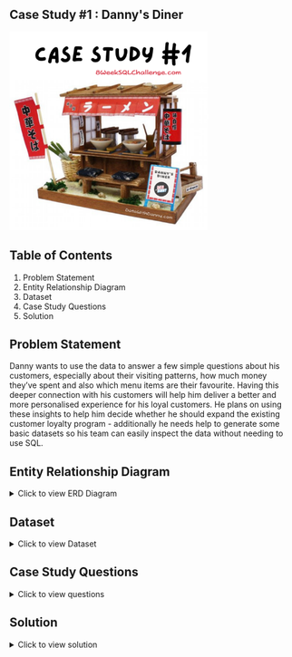 ## Case Study #1 : Danny's Diner

<img src="https://github.com/Julie-Odhiambo/8Week-SQL-Challenge/blob/main/Case%20study/case-study-1.png" width="350" height="350">

## Table of Contents

   1. Problem Statement
   2. Entity Relationship Diagram
   3. Dataset
   4. Case Study Questions
   5. Solution

## Problem Statement

Danny wants to use the data to answer a few simple questions about his customers, especially about their visiting patterns, how much money they’ve spent and also which menu items are their favourite. Having this deeper connection with his customers will help him deliver a better and more personalised experience for his loyal customers. He plans on using these insights to help him decide whether he should expand the existing customer loyalty program - additionally he needs help to generate some basic datasets so his team can easily inspect the data without needing to use SQL.

## Entity Relationship Diagram
<details><summary>Click to view ERD Diagram</summary>
<p>

<img src="https://github.com/Julie-Odhiambo/8Week-SQL-Challenge/blob/main/Case%20study/download%20(1).png" width="600" height="350">

</p>
</details>

## Dataset
<details><summary>Click to view Dataset</summary>
<p>
Danny has provided you with a sample of his overall customer data due to privacy issues - but he hopes that these examples are enough for you to write fully functioning SQL queries to help him answer his questions! Danny has shared with you 3 key datasets for this case study:

 ```Sales```            
|**customer_id**|**order_date**|**product_id**|
|     :---      |     :---     |    :---      |
|      A	       |  2021-01-01	 |       1      |
|      A	       |  2021-01-01	 |       2      |
|      A	       |  2021-01-07	 |       2      |
|      A	       |  2021-01-10	 |       3      |
|      A	       |  2021-01-11	 |       3      |
|      A	       |  2021-01-11	 |       3      |
|      B	       |  2021-01-01	 |       2      |
|      B	       |  2021-01-02	 |       2      |
|      B        |  2021-01-04  |       1      |
|      B        |  2021-01-11  |       1      |
|      B        |  2021-01-16  |       3      |
|      B        |  2021-02-01  |       3      |
|      C        |  2021-01-01	 |       3      |
|      C        |  2021-01-01	 |       3      |
|      C        |	2021-01-07   |    	3      |

 ```Menu```
|**product_id** |**product_name**|**price**     |
|     :---      |     :---       |    :---      |
|      1	       |  sushi	      |       10     |
|      2	       |  curry	      |       15     |
|      3	       |  ramen   	   |       12     | 

```Members```
| **cutomer_id** | **join_date** | 
| :---           |     :---      |     
| A              |   1/7/2021    | 
| B              |   1/9/2021    |

   
</p>
</details>

## Case Study Questions
<details><summary>Click to view questions</summary>
<p>

1. What is the total amount each customer spent at the restaurant?
2. How many days has each customer visited the restaurant?
3. What was the first item from the menu purchased by each customer?
4. What is the most purchased item on the menu and how many times was it purchased by all customers?
5. Which item was the most popular for each customer?
6. Which item was purchased first by the customer after they became a member?
7. Which item was purchased just before the customer became a member?
8. What is the total items and amount spent for each member before they became a member?
9. If each $1 spent equates to 10 points and sushi has a 2x points multiplier - how many points would each customer have?
10. In the first week after a customer joins the program (including their join date) they earn 2x points on all items, not just sushi - how many points do customer      A and B have at the end of January?
11. Recreate the following table output using the available data:  
12. Danny also requires further information about the ranking of customer products, but he purposely does not need the ranking for non-member purchases so he    	expects null ranking values for the records when customers are not yet part of the loyalty program.
</p>
</details>
   
## Solution
<details><summary>Click to view solution</summary>
<p>

**1. What is the total amount each customer spent at the restaurant?**

```sql
SELECT s.customer_id, SUM(m.price) AS amount_spent
FROM menu AS m
INNER JOIN sales AS s
ON m.product_id = s.product_id
GROUP BY s.customer_id
ORDER BY s.customer_id;
```
**Steps:**
- Use **SUM** and **GROUP BY** to get ```amount_spent``` for each customer.
- Use **INNER JOIN** to merge ```sales``` and ```menu``` tables on ```product_id.```

**Output:**
| **cutomer_id** | **amount_spent** | 
| :---           |     :---         |     
| A              |      76          | 
| B              |      74          |
| C              |      36          |

**Answer:**
- Customer A spent $76.
- Customer B spent $74.
- Customer C spent $36.

**2. How many days has each customer visited the restaurant?**

```SQL
SELECT customer_id, COUNT(DISTINCT order_date) AS days
FROM sales
GROUP BY customer_id
```

**Steps:**
- Use **COUNT DISTINCT** on ```order_date``` to calculate the number of visits to the restaurant for each customer.
- using **COUNT** alone without **DISTINCT** would result in repetition of the number of ```days.```

**Output:**
| **cutomer_id** | **days**        | 
| :---           |     :---        |     
| A              |      4          | 
| B              |      6          |
| C              |      2          |

**Answer:**
- Customer A visited the restaurant 4 times.
- Customer B visited the restaurant 6 times.
- Customer C visited the restaurant 2 times.

**3. What was the first item from the menu purchased by each customer?**

```SQL
WITH purchase AS (SELECT s.customer_id, m.product_name, s.order_date,
      RANK() 
        OVER(PARTITION BY s.customer_id ORDER BY order_date) AS rank
      FROM sales AS s
      INNER JOIN menu AS m
      ON m.product_id = s.product_id)
SELECT DISTINCT purchase.customer_id, purchase.product_name, purchase.order_date
FROM purchase
WHERE rank = 1
```

**Steps:**
- Create a CTE ```purchase.```
- Use **Windows function**'s **RANK** to create a new column ```rank``` based on ```order_date.```
- Use **INNER JOIN** to merge tables ```menu``` and ```sales.```
- In the main query, **SELECT** ```purchase.customer_id,``` ```purchase.product_name``` and ```purchase.order_date```
  and subset using **where** for **RANK** 1.

**Output:**
| **cutomer_id** | **product_name**| **order_date**|
| :---           |     :---        |  :---         | 
| A              |      curry      |    2011-01-01 |  
| A              |      sushi      |    2011-01-01 | 
| B              |      curry      |    2011-01-01 | 
| C              |      ramen      |    2011-01-01 |

**Answer:**
- Customer A's first order was sushi and curry.
- Customer B's first order is curry.
- Customer C's first order is ramen.

**4. What is the most purchased item on the menu and how many times was it purchased by all customers?**

```SQL
WITH most_purchased AS (
     SELECT COUNT(*) AS count, 
               product_id
     FROM sales
     GROUP BY product_id
      )
SELECT m.product_name, m_p.count
FROM menu AS m
INNER JOIN most_purchased AS m_p
ON m_p.product_id = m.product_id
ORDER BY m_p.count DESC
LIMIT 1
```
**Steps:**
- Create a CTE ```most_purchased.```
- Use **GROUP BY** and **COUNT** to get total count for each ```product_id.```
- Create another query and **INNER JOIN** ```menu``` table and ```most_purchased``` CTE.
- Use **ORDER BY** ```DESC``` to get output from largest to smallest.
- Use **LIMIT** ```1``` to output the most purchased item only.

**Output**
| **product_name**| **count**|
|     :---        |  :---    | 
|      ramen      |    8     |  

**Answer:**
Ramen is the most purchased item on the menu and was bought 8 times.

**5. Which item was the most popular for each customer?**

```SQL
WITH most_popular AS (
          SELECT s.customer_id, 
                      m.product_name, 
                        COUNT(*) AS order_count,
                         RANK() OVER(PARTITION BY s.customer_id 
          ORDER BY count(s.customer_id) DESC) AS count
          FROM sales AS s
          INNER JOIN menu AS m
          ON s.product_id = m.product_id
                GROUP BY s.customer_id, m.product_name			
         )
SELECT most_popular.customer_id, 
            most_popular.product_name
FROM most_popular
WHERE most_popular.count = 1
```
**Steps:**
- Create a cte ```most_popular```.
- Use **RANK** to sort the ```order_count``` for each product in descending order for each customer.
- Use **WHERE** to subset results for```most_popular.count``` = 1 to get most popular item for each customer.

**Output:**
| **cutomer_id** | **product_name**|
| :---           |     :---        | 
| A              |      ramen      |  
| B              |      sushi      | 
| B              |      curry      |
| B              |      ramen      |
| C              |      ramen      |

**Answer:**
- Ramen is a fave for all customers.
- In addition to that, curry and sushi are also popular for customer B.

**6. Which item was purchased first by the customer after they became a member?**

```SQL
WITH member_purchase AS (SELECT	s.customer_id, m.product_name,
                                 RANK()
                                     OVER(partition by s.customer_id ORDER BY s.order_date) AS first_purchased, 
                                       s.order_date
                         FROM sales AS s
                         INNER JOIN members AS m1
                         ON s.customer_id = m1.customer_id
                         INNER JOIN menu AS m
                         ON s.product_id = m.product_id
                         WHERE s.order_date >= m1.join_date)
SELECT customer_id, product_name, order_date
FROM member_purchase
WHERE first_purchased = 1
```
**Steps:**
- Create a cte ```member_purchase```.
- Use **windows function**'s **RANK** to **partition by** ```customer_id``` in ascending order of ```order_date```. 
- Use **WHERE** to filter for ```order_date``` on or after ```join_date```.
- In the main query, **SELECT** ```cutomer_id``` and use **WHERE** to filter for first ```rank``` only to get first item purchased by each customer.

**Output:**
| **cutomer_id** | **product_name**| **order_date**|
| :---           |     :---        |  :---         | 
| A              |      sushi      |    2011-01-07 |  
| B              |      curry      |    2011-01-11 |

**Answer:**
Customer A's first order as member is sushi.
Customer B's first order as member is curry.

**7. Which item was purchased just before the customer became a member?**

```SQL
WITH member_purchase AS (SELECT s.customer_id, m.product_name,
                                  RANK() OVER(partition by s.customer_id 
                                     ORDER BY s.order_date DESC) AS last_purchased, 
                                       s.order_date
                      FROM sales AS s
                      INNER JOIN members AS m1
                      ON s.customer_id = m1.customer_id
                      INNER JOIN menu AS m
                      ON s.product_id = m.product_id
                      WHERE s.order_date < m1.join_date)
SELECT customer_id, product_name, order_date
FROM member_purchase
WHERE last_purchased = 1
```

**Steps:**
- Create a **cte** ```member_purchase```.
- Use **Window functions**'s **Rank** to create new column **Partition by** ```customer_id``` in descending order_date to find out the last order_date before  customer becomes a member.
- Create a main query and **Select** ```customer_id```, ```product_name,``` ```order_date```.
- Use **WHERE** to filter for ```last_purchased``` before join_date.

**Output**
| **cutomer_id** | **product_name**| **order_date**|
| :---           |     :---        |  :---         | 
| A              |      sushi      |    2011-01-01 |  
| A              |      curry      |    2011-01-01 | 
| B              |      sushi      |    2011-01-04 | 

**Answer**
Customer A’s last order before becoming a member is sushi and curry.
Customer B's last order before becoming a member is sushi.

**8. What is the total items and amount spent for each member before they became a member?**

```SQL
SELECT  s.customer_id, 
         COUNT (*) AS total_items, 
            SUM(m.price) AS amount_spent
FROM sales AS s
JOIN menu AS m
ON s.product_id = m.product_id
JOIN members AS m1
ON s.customer_id = m1.customer_id 
WHERE order_date < join_date
GROUP BY s.customer_id
```

**Steps:**
- **JOIN** tables ```menu```, ```members``` and ```sales```.
- Use **WHERE** to filter for ```order_date``` before ```join_date```.
- Use **COUNT** and **SUM** to get ```total_items``` and total ```amount_spent``` respectively together with **GROUP BY** on  ```customer_id```.

**Output**
| **cutomer_id** | **product_name**| **order_date**|
| :---           |     :---        |  :---         | 
| A              |      3          |    25         |  
| B              |      2          |    40         | 

**Answer:**

Customer A spent $ 25 on 3 items.
Customer B spent $40 on 2 items.

**9.  If each $1 spent equates to 10 points and sushi has a 2x points multiplier - how many points would each customer have?**

```SQL
SELECT s.customer_id,
    SUM( CASE WHEN product_name = 'sushi' THEN price*10*2
      ELSE price*10 END) AS points
FROM sales AS s
JOIN menu AS m
ON s.product_id = m.product_id
GROUP BY s.customer_id
```
**Steps:**
- Use **CASE WHEN** to create conditional statements. If product_name = sushi, then multiply price by 2*10 points.
- Else, multiply $1 by 10 points ```price``` and **SUM** the points.

**Output:**

| **cutomer_id** | **points**      |
| :---           |     :---        |
| A              |      860        |  
| B              |      940        | 
| C              |      360        |

**Answer**
- Customer A's total points is 860.
- Customer B's total points is 940.
- Customer C's total points is 360.

**10. In the first week after a customer joins the program (including their join date) they earn 2x points on all items, not just sushi - how many points do customer A and B have at the end of January?**

```SQL
SELECT s.customer_id,
    SUM(CASE WHEN product_name = 'sushi' 
      OR order_date BETWEEN CAST(join_date as timestamp) 
      AND CAST(join_date as timestamp) + INTERVAL '6 DAY' THEN price*10*2
       ELSE price*10 END) AS points
FROM sales AS s
JOIN menu AS m
ON s.product_id = m.product_id
LEFT JOIN members AS m1
ON s.customer_id = m1.customer_id
WHERE s.customer_id IN ('A', 'B')
AND EXTRACT(month from order_date) = 1
GROUP BY s.customer_id
```
**Output:**
| **cutomer_id** | **points**      |
| :---           |    :---         |
| A              |    1370         |  
| B              |    940          | 

**Answer:**
Total points for Customer A is 1,370.
Total points for Customer B is 820.
## BONUS QUESTIONS 
   
## Solution

**1. JOIN ALL THINGS**
<details><summary>Click to view solution</summary>
<p>
**Recreate the following table output using the available data:**
   </p>
</details>
```SQL
SELECT  s.customer_id, s.order_date, m.product_name, m.price, 
    CASE WHEN order_date >= join_date THEN 'Y'
        ELSE 'N' END AS member
FROM sales AS s
INNER JOIN menu AS m
ON s. product_id = m.product_id
LEFT JOIN members AS m1
ON s.customer_id = m1.customer_id
ORDER BY s.customer_id, s.order_date, m.price DESC
```
**Answer**

| **cutomer_id** | **order_date**| **product_name**|**price**|	**member**|
| :---           |  :---         |     :---        |  :---   | :---      |
| A              |   2021-01-01  |     sushi       |  10     |    N      |
| A              |   2021-01-01  |     curry       |  15     |    N      |
| A              |   2021-01-07  |     curry       |  15     |    Y      |
| A              |   2021-01-10  |     ramen       |  12     |    Y      |
| A              |   2021-01-11  |     ramen       |  12     |    Y      |
| A              |   2021-01-11  |     ramen       |  12     |    Y      |
| B              |   2021-01-01  |     curry       |  15     |    N      |
| B              |   2021-01-02  |     curry       |  15     |    N      |
| B              |   2021-01-04  |     sushi       |  10     |    N      |
| B              |   2021-01-11  |     sushi       |  10     |    Y      |
| B              |   2021-01-16  |     ramen       |  12     |    Y      |
| B              |   2021-02-01  |     ramen       |  12     |    Y      |
| C              |   2021-01-01  |     ramen       |  12     |    N      |
| C              |   2021-01-01  |     ramen       |  12     |    N      |
| C              |   2021-01-07  |     ramen       |  12     |    N      |

**2. RANK ALL THE THINGS**

```SQL
WITH rankings1 AS (
                 SELECT  s.customer_id, s.order_date, m.product_name, m.price, 
                   CASE WHEN order_date >= join_date THEN 'Y'
                     ELSE 'N' END AS member
                 FROM sales AS s
                 INNER JOIN menu AS m
                 ON s. product_id = m.product_id
                 LEFT JOIN members AS m1
                 ON s.customer_id = m1.customer_id
                 ORDER BY s.customer_id, s.order_date, m.price DESC
                )
SELECT *, CASE WHEN member = 'N' THEN NULL
          WHEN member = 'Y' THEN RANK() 
           OVER(PARTITION BY customer_id, member
                ORDER BY order_date) END AS ranking
FROM rankings1
```

**Answer**

| **cutomer_id** | **order_date**| **product_name**|**price**|	**member**|	**ranking**|
| :---           |  :---         |     :---        |  :---   | :---      | :---       |
| A              |   2021-01-01  |     sushi       |  10     |    N      |   NULL     |
| A              |   2021-01-01  |     curry       |  15     |    N      |   NULL     |
| A              |   2021-01-07  |     curry       |  15     |    Y      |    1       |
| A              |   2021-01-10  |     ramen       |  12     |    Y      |    2       |
| A              |   2021-01-11  |     ramen       |  12     |    Y      |    3       |
| A              |   2021-01-11  |     ramen       |  12     |    Y      |    3       |
| B              |   2021-01-01  |     curry       |  15     |    N      |   NULL     |
| B              |   2021-01-02  |     curry       |  15     |    N      |   NULL     |
| B              |   2021-01-04  |     sushi       |  10     |    N      |   NULL     |
| B              |   2021-01-11  |     sushi       |  10     |    Y      |    1       |
| B              |   2021-01-16  |     ramen       |  12     |    Y      |    2       |
| B              |   2021-02-01  |     ramen       |  12     |    Y      |    3       |
| C              |   2021-01-01  |     ramen       |  12     |    N      |   NULL     |
| C              |   2021-01-01  |     ramen       |  12     |    N      |   NULL     |
| C              |   2021-01-07  |     ramen       |  12     |    N      |   NULL     |

</p>
</details>
